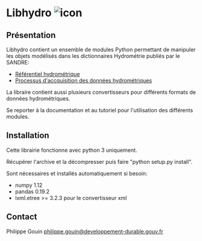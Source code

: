 Libhydro ![icon](https://bitbucket.org/pch_fr/libhydro/raw/stable/icon.jpg)
===============================================================================

Présentation
-------------------------------------------------------------------------------
Libhydro contient un ensemble de modules Python permettant de manipuler
les objets modélisés dans les dictionnaires Hydrométrie publiés par le SANDRE:

  * [Référentiel hydrométrique](http://www.sandre.eaufrance.fr/Referentiel-hydrometrique,90)
  * [Processus d'accquisition des données hydrométriques](http://www.sandre.eaufrance.fr/Processus-d-acquisition-des,91)

La libraire contient aussi plusieurs convertisseurs pour différents formats
de données hydrométriques.

Se reporter à la documentation et au tutoriel pour l'utilisation des différents modules.

Installation
-------------------------------------------------------------------------------
Cette librairie fonctionne avec python 3 uniquement.

Récupérer l'archive et la décompresser puis faire "python setup.py install".

Sont nécessaires et installés automatiquement si besoin:

  * numpy 1.12
  * pandas 0.19.2
  * lxml.etree >= 3.2.3 pour le convertisseur xml

Contact
-------------------------------------------------------------------------------
Philippe Gouin <philippe.gouin@developpement-durable.gouv.fr>
